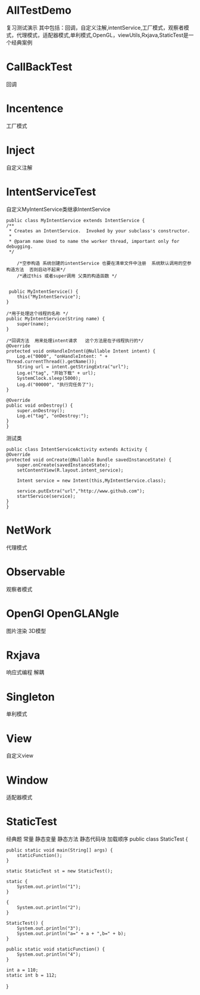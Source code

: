# AllTestDemo
复习测试演示 
其中包括：回调，自定义注解,intentService,工厂模式，观察者模式，代理模式，适配器模式,单利模式,OpenGL，viewUtils,Rxjava,StaticTest是一个经典案例
# CallBackTest
回调
# Incentence
工厂模式
# Inject
自定义注解
# IntentServiceTest
自定义MyIntentService类继承IntentService 
	
	public class MyIntentService extends IntentService {
    /**
     * Creates an IntentService.  Invoked by your subclass's constructor.
     *
     * @param name Used to name the worker thread, important only for debugging.
     */

    	/*空参构造 系统创建的intentService 也要在清单文件中注册  系统默认调用的空参构造方法  否则启动不起来*/
   		/*通过this 或者super调用 父类的构造函数 */
   
	 
	 public MyIntentService() {
        this("MyIntentService");
    }

    /*用于处理这个线程的名称 */
    public MyIntentService(String name) {
        super(name);
    }

    /*回调方法  用来处理intent请求   这个方法是在子线程执行的*/
    @Override
    protected void onHandleIntent(@Nullable Intent intent) {
        Log.e("0000", "onHandleIntent: " + Thread.currentThread().getName());
        String url = intent.getStringExtra("url");
        Log.e("tag", "开始下载" + url);
        SystemClock.sleep(5000);
        Log.d("00000", "执行完任务了");
    }

    @Override
    public void onDestroy() {
        super.onDestroy();
        Log.e("tag", "onDestroy:");
    }
	}
	
测试类
	
	public class IntentServiceActivity extends Activity {
    @Override
    protected void onCreate(@Nullable Bundle savedInstanceState) {
        super.onCreate(savedInstanceState);
        setContentView(R.layout.intent_service);

        Intent service = new Intent(this,MyIntentService.class);

        service.putExtra("url","http://www.github.com");
        startService(service);
    }
	}
# NetWork
代理模式
# Observable
观察者模式
# OpenGl OpenGLANgle
图片渲染 3D模型
# Rxjava
响应式编程 解耦
# Singleton
单利模式
# View
自定义view
# Window
适配器模式

# StaticTest
经典题   常量 静态变量 静态方法  静态代码块 加载顺序 
	public class StaticTest {

    public static void main(String[] args) {
        staticFunction();
    }

    static StaticTest st = new StaticTest();

    static {
        System.out.println("1");
    }

    {
        System.out.println("2");
    }

    StaticTest() {
        System.out.println("3");
        System.out.println("a=" + a + ",b=" + b);
    }

    public static void staticFunction() {
        System.out.println("4");
    }

    int a = 110;
    static int b = 112;
}

